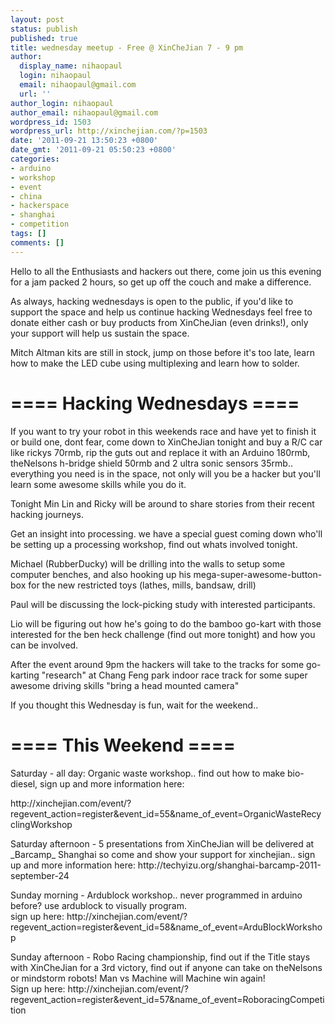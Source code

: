 ```yaml
---
layout: post
status: publish
published: true
title: wednesday meetup - Free @ XinCheJian 7 - 9 pm
author:
  display_name: nihaopaul
  login: nihaopaul
  email: nihaopaul@gmail.com
  url: ''
author_login: nihaopaul
author_email: nihaopaul@gmail.com
wordpress_id: 1503
wordpress_url: http://xinchejian.com/?p=1503
date: '2011-09-21 13:50:23 +0800'
date_gmt: '2011-09-21 05:50:23 +0800'
categories:
- arduino
- workshop
- event
- china
- hackerspace
- shanghai
- competition
tags: []
comments: []
---
```

<p>Hello to all the Enthusiasts and hackers out there, come join us this evening for a jam packed 2 hours, so get up off the couch and make a difference.</p>
<p>As always, hacking wednesdays is open to the public, if you'd like to support the space and help us continue hacking Wednesdays feel free to donate either cash or buy products from XinCheJian (even drinks!), only your support will help us sustain the space.</p>
<p>Mitch Altman kits are still in stock, jump on those before it's too late, learn how to make the LED cube using multiplexing and learn how to solder.</p>
<h1>==== Hacking Wednesdays ====</h1></p>
<p>If you want to try your robot in this weekends race and have yet to finish it or build one, dont fear, come down to XinCheJian tonight and buy a R/C car like rickys 70rmb, rip the guts out and replace it with an Arduino 180rmb, theNelsons h-bridge shield 50rmb and 2 ultra sonic sensors 35rmb.. everything you need is in the space, not only will you be a hacker but you'll learn some awesome skills while you do it.</p>
<p>Tonight Min Lin and Ricky will be around to share stories from their recent hacking journeys.</p>
<p>Get an insight into processing. we have a special guest coming down who'll be setting up a processing workshop, find out whats involved tonight.</p>
<p>Michael (RubberDucky) will be drilling into the walls to setup some computer benches, and also hooking up his mega-super-awesome-button-box for the new restricted toys (lathes, mills, bandsaw, drill)</p>
<p>Paul will be discussing the lock-picking study with interested participants.</p>
<p>Lio will be figuring out how he's going to do the bamboo go-kart with those interested for the ben heck challenge (find out more tonight) and how you can be involved.</p>
<p>After the event around 9pm the hackers will take to the tracks for some go-karting "research" at Chang Feng park indoor race track for some super awesome driving skills "bring a head mounted camera"</p>
<p>If you thought this Wednesday is fun, wait for the weekend..</p>
<h1>==== This Weekend ====</h1></p>
<p>Saturday - all day: Organic waste workshop.. find out how to make bio-diesel, sign up and more information here:</p>
<p>http://xinchejian.com/event/?regevent_action=register&amp;event_id=55&amp;name_of_event=OrganicWasteRecyclingWorkshop</p>
<p>Saturday afternoon - 5 presentations from XinCheJian will be delivered at _Barcamp_ Shanghai so come and show your support for xinchejian.. sign up and more information here: http://techyizu.org/shanghai-barcamp-2011-september-24</p>
<p>Sunday morning - Ardublock workshop.. never programmed in arduino before? use ardublock to visually program.<br />
sign up here: http://xinchejian.com/event/?regevent_action=register&amp;event_id=58&amp;name_of_event=ArduBlockWorkshop</p>
<p>Sunday afternoon - Robo Racing championship, find out if the Title stays with XinCheJian for a 3rd victory, find out if anyone can take on theNelsons or mindstorm robots! Man vs Machine will Machine win again!<br />
Sign up here: http://xinchejian.com/event/?regevent_action=register&amp;event_id=57&amp;name_of_event=RoboracingCompetition</h1></p>
